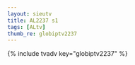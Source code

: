 ```yaml
--- 
layout: sieutv
title: AL2237 s1
tags: [ALtv]
thumb_re: globiptv2237
---
```

{% include tvadv key="globiptv2237" %} 
